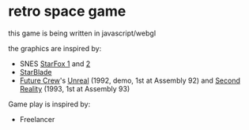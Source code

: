 # retro space game
this game is being written in javascript/webgl

the graphics are inspired by:
* SNES [StarFox 1](http://en.wikipedia.org/wiki/Star_Fox_%28video_game%29) and [2](http://en.wikipedia.org/wiki/Star_Fox_2)
* [StarBlade](http://en.wikipedia.org/wiki/Starblade)
* [Future Crew](http://en.wikipedia.org/wiki/Future_Crew)'s [Unreal](http://en.wikipedia.org/wiki/Unreal_%28demo%29) (1992, demo, 1st at Assembly 92) and [Second Reality](http://en.wikipedia.org/wiki/Second_Reality) (1993, 1st at Assembly 93)

Game play is inspired by:
* Freelancer
